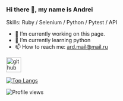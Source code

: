 ### Hi there 👋, my name is Andrei

Skills: Ruby / Selenium / Python / Pytest / API

- 🔭 I’m currently working on this page. 
- 🌱 I’m currently learning python 
- 📫 How to reach me: ard.mail@mail.ru 


[<img src='https://cdn.jsdelivr.net/npm/simple-icons@3.0.1/icons/github.svg' alt='github' height='40'>](https://github.com/andreypopkov)  

[![Top Langs](https://github-readme-stats.vercel.app/api/top-langs/?username=andreypopkov)](https://github.com/anuraghazra/github-readme-stats)

![Profile views](https://gpvc.arturio.dev/andreypopkov)  
